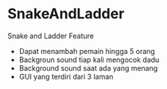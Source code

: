 ﻿# SnakeAndLadder
Snake and Ladder
Feature
<ul>
  <li>Dapat menambah pemain hingga 5 orang</li>
  <li>Backgroun sound tiap kali mengocok dadu</li>
  <li>Background sound saat ada yang menang</li>
  <li>GUI yang terdiri dari 3 laman</li>
</ul>
